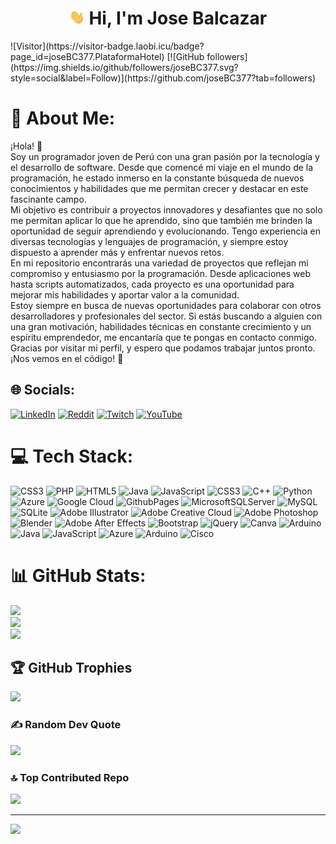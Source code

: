 <h1 align="center"><img src="https://raw.githubusercontent.com/ABSphreak/ABSphreak/master/gifs/Hi.gif" width="25px"> Hi, I'm Jose Balcazar</h1>
![Visitor](https://visitor-badge.laobi.icu/badge?page_id=joseBC377.PlataformaHotel)  
[![GitHub followers](https://img.shields.io/github/followers/joseBC377.svg?style=social&label=Follow)](https://github.com/joseBC377?tab=followers)


# 💫 About Me:
¡Hola! 👋<br>Soy un programador joven de Perú con una gran pasión por la tecnología y el desarrollo de software. Desde que comencé mi viaje en el mundo de la programación, he estado inmerso en la constante búsqueda de nuevos conocimientos y habilidades que me permitan crecer y destacar en este fascinante campo.<br>Mi objetivo es contribuir a proyectos innovadores y desafiantes que no solo me permitan aplicar lo que he aprendido, sino que también me brinden la oportunidad de seguir aprendiendo y evolucionando. Tengo experiencia en diversas tecnologías y lenguajes de programación, y siempre estoy dispuesto a aprender más y enfrentar nuevos retos.<br>En mi repositorio encontrarás una variedad de proyectos que reflejan mi compromiso y entusiasmo por la programación. Desde aplicaciones web hasta scripts automatizados, cada proyecto es una oportunidad para mejorar mis habilidades y aportar valor a la comunidad.<br>Estoy siempre en busca de nuevas oportunidades para colaborar con otros desarrolladores y profesionales del sector. Si estás buscando a alguien con una gran motivación, habilidades técnicas en constante crecimiento y un espíritu emprendedor, me encantaría que te pongas en contacto conmigo.<br>Gracias por visitar mi perfil, y espero que podamos trabajar juntos pronto.<br>¡Nos vemos en el código! 🚀<br>


## 🌐 Socials:
 [![LinkedIn](https://img.shields.io/badge/LinkedIn-%230077B5.svg?logo=linkedin&logoColor=white)](https://www.linkedin.com/in/jose-jesus-balcazar-choqque-11a573261/?lipi=urn%3Ali%3Apage%3Ad_flagship3_profile_verification_details%3B5GzuFCFzTam4A4MAsw2SZw%3D%3D) [![Reddit](https://img.shields.io/badge/Reddit-%23FF4500.svg?logo=Reddit&logoColor=white)](https://reddit.com/user/Ill_Asparagus4248) [![Twitch](https://img.shields.io/badge/Twitch-%239146FF.svg?logo=Twitch&logoColor=white)](https://twitch.tv/josebc377) [![YouTube](https://img.shields.io/badge/YouTube-%23FF0000.svg?logo=YouTube&logoColor=white)](https://youtube.com/@@BC-hn9og) 

# 💻 Tech Stack:
![CSS3](https://img.shields.io/badge/css3-%231572B6.svg?style=for-the-badge&logo=css3&logoColor=white) ![PHP](https://img.shields.io/badge/php-%23777BB4.svg?style=for-the-badge&logo=php&logoColor=white) ![HTML5](https://img.shields.io/badge/html5-%23E34F26.svg?style=for-the-badge&logo=html5&logoColor=white) ![Java](https://img.shields.io/badge/java-%23ED8B00.svg?style=for-the-badge&logo=openjdk&logoColor=white) ![JavaScript](https://img.shields.io/badge/javascript-%23323330.svg?style=for-the-badge&logo=javascript&logoColor=%23F7DF1E) ![CSS3](https://img.shields.io/badge/css3-%231572B6.svg?style=for-the-badge&logo=css3&logoColor=white) ![C++](https://img.shields.io/badge/c++-%2300599C.svg?style=for-the-badge&logo=c%2B%2B&logoColor=white) ![Python](https://img.shields.io/badge/python-3670A0?style=for-the-badge&logo=python&logoColor=ffdd54) ![Azure](https://img.shields.io/badge/azure-%230072C6.svg?style=for-the-badge&logo=microsoftazure&logoColor=white) ![Google Cloud](https://img.shields.io/badge/GoogleCloud-%234285F4.svg?style=for-the-badge&logo=google-cloud&logoColor=white) ![GithubPages](https://img.shields.io/badge/github%20pages-121013?style=for-the-badge&logo=github&logoColor=white) ![MicrosoftSQLServer](https://img.shields.io/badge/Microsoft%20SQL%20Server-CC2927?style=for-the-badge&logo=microsoft%20sql%20server&logoColor=white) ![MySQL](https://img.shields.io/badge/mysql-4479A1.svg?style=for-the-badge&logo=mysql&logoColor=white) ![SQLite](https://img.shields.io/badge/sqlite-%2307405e.svg?style=for-the-badge&logo=sqlite&logoColor=white) ![Adobe Illustrator](https://img.shields.io/badge/adobe%20illustrator-%23FF9A00.svg?style=for-the-badge&logo=adobe%20illustrator&logoColor=white) ![Adobe Creative Cloud](https://img.shields.io/badge/Adobe%20Creative%20Cloud-DA1F26.svg?style=for-the-badge&logo=Adobe%20Creative%20Cloud&logoColor=white) ![Adobe Photoshop](https://img.shields.io/badge/adobe%20photoshop-%2331A8FF.svg?style=for-the-badge&logo=adobe%20photoshop&logoColor=white) ![Blender](https://img.shields.io/badge/blender-%23F5792A.svg?style=for-the-badge&logo=blender&logoColor=white) ![Adobe After Effects](https://img.shields.io/badge/Adobe%20After%20Effects-9999FF.svg?style=for-the-badge&logo=Adobe%20After%20Effects&logoColor=white) ![Bootstrap](https://img.shields.io/badge/bootstrap-%238511FA.svg?style=for-the-badge&logo=bootstrap&logoColor=white) ![jQuery](https://img.shields.io/badge/jquery-%230769AD.svg?style=for-the-badge&logo=jquery&logoColor=white) ![Canva](https://img.shields.io/badge/Canva-%2300C4CC.svg?style=for-the-badge&logo=Canva&logoColor=white) ![Arduino](https://img.shields.io/badge/-Arduino-00979D?style=for-the-badge&logo=Arduino&logoColor=white) ![Java](https://img.shields.io/badge/java-%23ED8B00.svg?style=for-the-badge&logo=openjdk&logoColor=white) ![JavaScript](https://img.shields.io/badge/javascript-%23323330.svg?style=for-the-badge&logo=javascript&logoColor=%23F7DF1E) ![Azure](https://img.shields.io/badge/azure-%230072C6.svg?style=for-the-badge&logo=microsoftazure&logoColor=white) ![Arduino](https://img.shields.io/badge/-Arduino-00979D?style=for-the-badge&logo=Arduino&logoColor=white) ![Cisco](https://img.shields.io/badge/cisco-%23049fd9.svg?style=for-the-badge&logo=cisco&logoColor=black)
# 📊 GitHub Stats:
![](https://github-readme-stats.vercel.app/api?username=joseBC377&theme=merko&hide_border=false&include_all_commits=true&count_private=true)<br/>
![](https://github-readme-streak-stats.herokuapp.com/?user=joseBC377&theme=merko&hide_border=false)<br/>
![](https://github-readme-stats.vercel.app/api/top-langs/?username=joseBC377&theme=merko&hide_border=false&include_all_commits=true&count_private=true&layout=compact)

## 🏆 GitHub Trophies
![](https://github-profile-trophy.vercel.app/?username=joseBC377&theme=monokai&no-frame=false&no-bg=true&margin-w=4)

### ✍️ Random Dev Quote
![](https://quotes-github-readme.vercel.app/api?type=horizontal&theme=radical)

### 🔝 Top Contributed Repo
![](https://github-contributor-stats.vercel.app/api?username=joseBC377&limit=5&theme=dark&combine_all_yearly_contributions=true)

---
[![](https://visitcount.itsvg.in/api?id=joseBC377&icon=0&color=0)](https://visitcount.itsvg.in)

